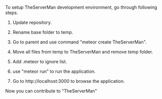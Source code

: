 To setup TheServerMan development environment, go through following steps.

1) Update repository.

2) Rename base folder to temp.

3) Go to parent and use command "meteor create TheServerMan".

4) Move all files from temp to TheServerMan and remove temp folder.

5) Add .meteor to ignore list.

6) use "meteor run" to run the application.

7) Go to http://localhost:3000 to browse the application.


Now you can contribute to "TheServerMan"
